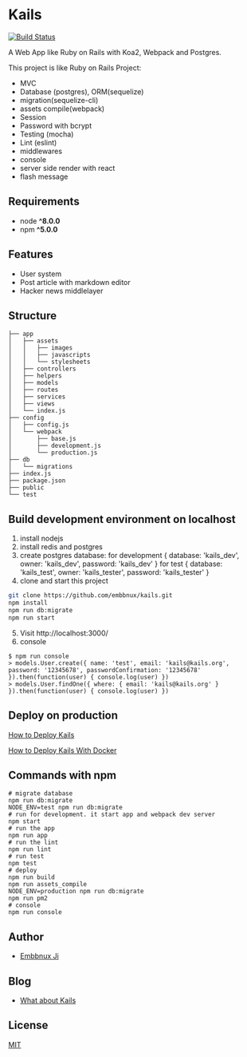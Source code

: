 # Kails

[![Build Status](https://travis-ci.org/embbnux/kails.svg?branch=master)](https://travis-ci.org/embbnux/kails)

A Web App like Ruby on Rails with Koa2, Webpack and Postgres.

This project is like Ruby on Rails Project:

* MVC
* Database (postgres), ORM(sequelize)
* migration(sequelize-cli)
* assets compile(webpack)
* Session
* Password with bcrypt
* Testing (mocha)
* Lint (eslint)
* middlewares
* console
* server side render with react
* flash message

## Requirements

* node __^8.0.0__
* npm __^5.0.0__

## Features

* User system
* Post article with markdown editor
* Hacker news middlelayer

## Structure

```
├── app
│   ├── assets
│   │   ├── images
│   │   ├── javascripts
│   │   └── stylesheets
│   ├── controllers
│   ├── helpers
│   ├── models
│   ├── routes
│   ├── services
│   ├── views
│   └── index.js
├── config
│   ├── config.js
│   └── webpack
│       ├── base.js
│       ├── development.js
│       └── production.js
├── db
│   └── migrations
├── index.js
├── package.json
├── public
└── test
```

## Build development environment on localhost

1. install nodejs
2. install redis and postgres
3. create postgres database:
 for development { database: 'kails_dev', owner: 'kails_dev', password: 'kails_dev' }
 for test { database: 'kails_test', owner: 'kails_tester', password: 'kails_tester' }
4. clone and start this project

  ```bash
  git clone https://github.com/embbnux/kails.git
  npm install
  npm run db:migrate
  npm run start
  ```

5. Visit http://localhost:3000/
6. console

  ```
  $ npm run console
  > models.User.create({ name: 'test', email: 'kails@kails.org', password: '12345678', passwordConfirmation: '12345678' }).then(function(user) { console.log(user) })
  > models.User.findOne({ where: { email: 'kails@kails.org' } }).then(function(user) { console.log(user) })
  ```

## Deploy on production

[How to Deploy Kails](https://github.com/embbnux/kails/wiki/How-to-Deploy-Kails)

[How to Deploy Kails With Docker](https://github.com/embbnux/kails/wiki/How-to-Deploy-Kails-with-docker)

## Commands with npm

```
# migrate database
npm run db:migrate
NODE_ENV=test npm run db:migrate
# run for development. it start app and webpack dev server
npm start
# run the app
npm run app
# run the lint
npm run lint
# run test
npm test
# deploy
npm run build
npm run assets_compile
NODE_ENV=production npm run db:migrate
npm run pm2
# console
npm run console
```

## Author

* [Embbnux Ji](https://www.embbnux.com)

## Blog

* [What about Kails](https://www.embbnux.com/2016/09/04/kails_with_koa2_like_ruby_on_rails/)

## License

[MIT](https://github.com/embbnux/kails/blob/master/LICENSE.txt)
